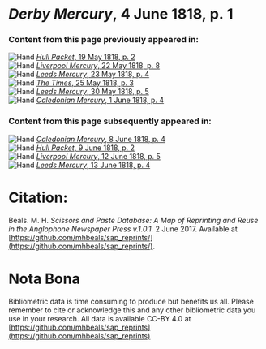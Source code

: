 # *Derby Mercury*, 4 June 1818, p. 1  
  
### Content from this page previously appeared in:  
![Hand](http://scissorsandpaste.net/wp-content/uploads/2017/06/smallhandpointer.png) [*Hull Packet*, 19 May 1818, p. 2](https://mhbeals.github.io/sap_html/Hull-Packet/Hull-Packet-19-May-1818-p-2)  
![Hand](http://scissorsandpaste.net/wp-content/uploads/2017/06/smallhandpointer.png) [*Liverpool Mercury*, 22 May 1818, p. 8](https://mhbeals.github.io/sap_html/Liverpool-Mercury/Liverpool-Mercury-22-May-1818-p-8)  
![Hand](http://scissorsandpaste.net/wp-content/uploads/2017/06/smallhandpointer.png) [*Leeds Mercury*, 23 May 1818, p. 4](https://mhbeals.github.io/sap_html/Leeds-Mercury/Leeds-Mercury-23-May-1818-p-4)  
![Hand](http://scissorsandpaste.net/wp-content/uploads/2017/06/smallhandpointer.png) [*The Times*, 25 May 1818, p. 3](https://mhbeals.github.io/sap_html/The-Times/The-Times-25-May-1818-p-3)  
![Hand](http://scissorsandpaste.net/wp-content/uploads/2017/06/smallhandpointer.png) [*Leeds Mercury*, 30 May 1818, p. 5](https://mhbeals.github.io/sap_html/Leeds-Mercury/Leeds-Mercury-30-May-1818-p-5)  
![Hand](http://scissorsandpaste.net/wp-content/uploads/2017/06/smallhandpointer.png) [*Caledonian Mercury*, 1 June 1818, p. 4](https://mhbeals.github.io/sap_html/Caledonian-Mercury/Caledonian-Mercury-1-June-1818-p-4)  
  
### Content from this page subsequently appeared in:  
![Hand](http://scissorsandpaste.net/wp-content/uploads/2017/06/smallhandpointer.png) [*Caledonian Mercury*, 8 June 1818, p. 4](https://mhbeals.github.io/sap_html/Caledonian-Mercury/Caledonian-Mercury-8-June-1818-p-4)  
![Hand](http://scissorsandpaste.net/wp-content/uploads/2017/06/smallhandpointer.png) [*Hull Packet*, 9 June 1818, p. 2](https://mhbeals.github.io/sap_html/Hull-Packet/Hull-Packet-9-June-1818-p-2)  
![Hand](http://scissorsandpaste.net/wp-content/uploads/2017/06/smallhandpointer.png) [*Liverpool Mercury*, 12 June 1818, p. 5](https://mhbeals.github.io/sap_html/Liverpool-Mercury/Liverpool-Mercury-12-June-1818-p-5)  
![Hand](http://scissorsandpaste.net/wp-content/uploads/2017/06/smallhandpointer.png) [*Leeds Mercury*, 13 June 1818, p. 4](https://mhbeals.github.io/sap_html/Leeds-Mercury/Leeds-Mercury-13-June-1818-p-4)  


# Citation: 

Beals. M. H. *Scissors and Paste Database: A Map of Reprinting and Reuse in the Anglophone Newspaper Press v.1.0.1.* 2 June 2017. Available at [https://github.com/mhbeals/sap_reprints/](https://github.com/mhbeals/sap_reprints/). 

# Nota Bona

Bibliometric data is time consuming to produce but benefits us all. Please remember to cite or acknowledge this and any other bibliometric data you use in your research. All data is available CC-BY 4.0 at [https://github.com/mhbeals/sap_reprints](https://github.com/mhbeals/sap_reprints)
